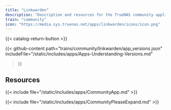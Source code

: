 ```yaml
---
title: "Linkwarden"
description: "Description and resources for the TrueNAS community application called Linkwarden."
train: "community"
icon: "https://media.sys.truenas.net/apps/linkwarden/icons/icon.png"
---
```


{{< catalog-return-button >}}

{{< github-content 
    path="trains/community/linkwarden/app_versions.json"
    includeFile="/static/includes/apps/Apps-Understanding-Versions.md"
>}}

## Resources

{{< include file="/static/includes/apps/CommunityApp.md" >}}

{{< include file="/static/includes/apps/CommunityPleaseExpand.md" >}}
